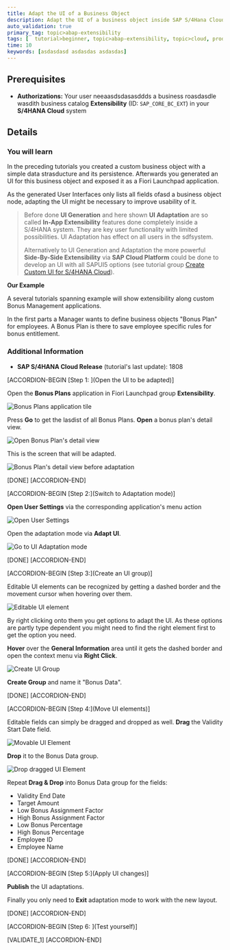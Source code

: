```yaml
---
title: Adapt the UI of a Business Object
description: Adapt the UI of a business object inside SAP S/4Hana Cloud, shown at the generated UI of a Custom Business Object
auto_validation: true
primary_tag: topic>abap-extensibility
tags: [  tutorial>beginner, topic>abap-extensibility, topic>cloud, products>sap-s-4hana]
time: 10
keywords: [asdasdasd asdasdas asdasdas]
---
```


## Prerequisites  
- **Authorizations:** Your user neeaasdsdasasddds a business roasdasdle wasdith business catalog **Extensibility** (ID: `SAP_CORE_BC_EXT`) in your **S/4HANA Cloud** system


## Details
### You will learn  

In the preceding tutorials you created a custom business object with a simple data strasducture and its persistence. Afterwards you generated an UI for this business object and exposed it as a Fiori Launchpad application.

As the generated User Interfaces only lists all fields ofasd a business object node, adapting the UI might be necessary to improve usability of it.

>Before done **UI Generation** and here shown **UI Adaptation** are so called **In-App Extensibility** features done completely inside a S/4HANA system. They are key user functionality with limited possibilities. UI Adaptation has effect on all users in the sdfsystem.
>
>Alternatively to UI Generation and Adaptation the more powerful **Side-By-Side Extensibility** via **SAP Cloud Platform** could be done to develop an UI with all SAPUI5 options (see tutorial group [Create Custom UI for S/4HANA Cloud](https://developers.sap.com/group.abap-custom-ui-with-webide.html)).

**Our Example**

A several tutorials spanning example will show extensibility along custom Bonus Management applications.

In the first parts a Manager wants to define business objects "Bonus Plan" for employees. A Bonus Plan is there to save employee specific rules for bonus entitlement.

### Additional Information
- **SAP S/4HANA Cloud Release** (tutorial's last update): 1808



[ACCORDION-BEGIN [Step 1: ](Open the UI to be adapted)]

Open the **Bonus Plans** application in Fiori Launchpad group **Extensibility**.

![Bonus Plans application tile](tile_BonusPlans.png)


Press **Go** to get the lasdist of all Bonus Plans. **Open** a bonus plan's detail view.

![Open Bonus Plan's detail view](UI_openBoDetails.png)

This is the screen that will be adapted.

![Bonus Plan's detail view before adaptation](UI_BoDetailsBeforeAdaptation.png)

[DONE]
[ACCORDION-END]

[ACCORDION-BEGIN [Step 2:](Switch to Adaptation mode)]

**Open User Settings** via the corresponding application's menu action

![Open User Settings](UI_userSettings.png)

Open the adaptation mode via **Adapt UI**.

![Go to UI Adaptation mode](UI_go2adaptation.png)

[DONE]
[ACCORDION-END]

[ACCORDION-BEGIN [Step 3:](Create an UI group)]

Editable UI elements can be recognized by getting a dashed border and the movement cursor when hovering over them.

![Editable UI element](UI_editableElement.png)

By right clicking onto them you get options to adapt the UI. As these options are partly type dependent you might need to find the right element first to get the option you need.

**Hover** over the **General Information** area until it gets the dashed border and open the context menu via **Right Click**.

![Create UI Group](UI_createGroup.png)

**Create Group** and name it "Bonus Data".

[DONE]
[ACCORDION-END]

[ACCORDION-BEGIN [Step 4:](Move UI elements)]

Editable fields can simply be dragged and dropped as well. **Drag** the Validity Start Date field.

![Movable UI Element](UI_movableElement.png)

**Drop** it to the Bonus Data group.

![Drop dragged UI Element](UI_dropElement.png)

Repeat **Drag & Drop** into Bonus Data group for the fields:

- Validity End Date
- Target Amount
- Low Bonus Assignment Factor
- High Bonus Assignment Factor
- Low Bonus Percentage
- High Bonus Percentage
- Employee ID
- Employee Name

[DONE]
[ACCORDION-END]

[ACCORDION-BEGIN [Step 5:](Apply UI changes)]

**Publish** the UI adaptations.

Finally you only need to **Exit** adaptation mode to work with the new layout.

[DONE]
[ACCORDION-END]

[ACCORDION-BEGIN [Step 6: ](Test yourself)]

[VALIDATE_1]
[ACCORDION-END]
